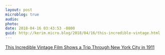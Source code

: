 ```yaml
---
layout: post
microblog: true
audio: 
photo: 
date: 2018-04-16 03:43:53 -0800
guid: http://kerim.micro.blog/2018/04/16/this-incredible-vintage.html
---
```

 [This Incredible Vintage Film Shows a Trip Through New York City in 1911](https://viewing.nyc/this-incredible-vintage-film-shows-a-trip-through-new-york-city-in-1911/?utm_source=sendy&utm_medium=email&utm_content=newsletter&utm_campaign=daily)
